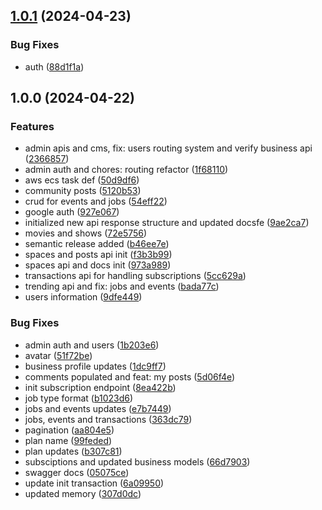 ## [1.0.1](https://github.com/NodesByTGM/nodes-server/compare/v1.0.0...v1.0.1) (2024-04-23)


### Bug Fixes

* auth ([88d1f1a](https://github.com/NodesByTGM/nodes-server/commit/88d1f1aba20ef2d296098c395e70c80ed9eae82f))

## 1.0.0 (2024-04-22)


### Features

* admin apis and cms, fix: users routing system and verify business api ([2366857](https://github.com/NodesByTGM/nodes-server/commit/236685797ae0100de8205ea3292b4848c12f7a61))
* admin auth and chores: routing refactor ([1f68110](https://github.com/NodesByTGM/nodes-server/commit/1f68110611ff9728ec963b0446664e2848b8cdb1))
* aws ecs task def ([50d9df6](https://github.com/NodesByTGM/nodes-server/commit/50d9df66f6fb29d6c8501948ae63d080a139e6a2))
* community posts ([5120b53](https://github.com/NodesByTGM/nodes-server/commit/5120b538484a75994469f782a378f5add601dc6f))
* crud for events and jobs ([54eff22](https://github.com/NodesByTGM/nodes-server/commit/54eff2277b06219e6dd392aed7af27188a5bfb28))
* google auth ([927e067](https://github.com/NodesByTGM/nodes-server/commit/927e067127f93aeba84004f010605cd55f6245ad))
* initialized new api response structure and updated docsfe ([9ae2ca7](https://github.com/NodesByTGM/nodes-server/commit/9ae2ca7d1a46a599f8e44bcec910b70ecf4621a4))
* movies and shows ([72e5756](https://github.com/NodesByTGM/nodes-server/commit/72e57564bdfc8e57f08299927a449e68c3fab414))
* semantic release added ([b46ee7e](https://github.com/NodesByTGM/nodes-server/commit/b46ee7ee8ce4a4953d643f046d0498645f632df0))
* spaces and posts api init ([f3b3b99](https://github.com/NodesByTGM/nodes-server/commit/f3b3b998a2b817ab392562c841c9964808dc5bbd))
* spaces api and docs init ([973a989](https://github.com/NodesByTGM/nodes-server/commit/973a98900d7bd28cd336102b8fc6bb9c939ec36b))
* transactions api for handling subscriptions ([5cc629a](https://github.com/NodesByTGM/nodes-server/commit/5cc629aab4ec9ad4e70e1b54ad120f1ff4bccd86))
* trending api and fix: jobs and events ([bada77c](https://github.com/NodesByTGM/nodes-server/commit/bada77c63addf7412d3a0127fe4c2cbcdace71aa))
* users information ([9dfe449](https://github.com/NodesByTGM/nodes-server/commit/9dfe4497184745a563a5aef34ed1cdd0662d6880))


### Bug Fixes

* admin auth and users ([1b203e6](https://github.com/NodesByTGM/nodes-server/commit/1b203e627315a1c050cbf16b32b0fc1206ed828e))
* avatar ([51f72be](https://github.com/NodesByTGM/nodes-server/commit/51f72be474117e38f4137ecce0990155e1a7a676))
* business profile updates ([1dc9ff7](https://github.com/NodesByTGM/nodes-server/commit/1dc9ff7090b2f9faec72fe282ac544535b972fa5))
* comments populated and feat: my posts ([5d06f4e](https://github.com/NodesByTGM/nodes-server/commit/5d06f4e44a3ff000400460bb23a8f062ed3423fc))
* init subscription endpoint ([8ea422b](https://github.com/NodesByTGM/nodes-server/commit/8ea422bda0809969e6dacdb6d66d2ab769972ee1))
* job type format ([b1023d6](https://github.com/NodesByTGM/nodes-server/commit/b1023d657b43742c6a06f12c00eec167f9482ead))
* jobs and events updates ([e7b7449](https://github.com/NodesByTGM/nodes-server/commit/e7b74495bbe30de5fbbe2fd2b77426ce25886f4f))
* jobs, events and transactions ([363dc79](https://github.com/NodesByTGM/nodes-server/commit/363dc79eb12c5f5ccb58ee4d208aec1c4ea74010))
* pagination ([aa804e5](https://github.com/NodesByTGM/nodes-server/commit/aa804e5b48775ff6d547bf4f4df70d68d79b9a40))
* plan name ([99feded](https://github.com/NodesByTGM/nodes-server/commit/99fededea8a248f547eb4adb391d36858ae0d6dc))
* plan updates ([b307c81](https://github.com/NodesByTGM/nodes-server/commit/b307c81dfc0e0d2ddf2b43af351adae6c5f602e2))
* subsciptions and updated business models ([66d7903](https://github.com/NodesByTGM/nodes-server/commit/66d7903ccf82514c68ba92388c526685417dcee1))
* swagger docs ([05075ce](https://github.com/NodesByTGM/nodes-server/commit/05075ce20231d90cf3f2d9b8b8107c96749e1ce4))
* update init transaction ([6a09950](https://github.com/NodesByTGM/nodes-server/commit/6a09950315305225045ac7a214d06b28404338d5))
* updated memory ([307d0dc](https://github.com/NodesByTGM/nodes-server/commit/307d0dc6884366e9a9372d4219bd3d3ffb7141d5))
